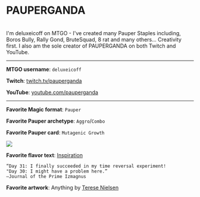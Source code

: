 # PAUPERGANDA

<br>
I'm deluxeicoff on MTGO - I've created many Pauper Staples including, Boros Bully, Rally Gond, BruteSquad, 8 rat and many others...  Creativity first.  I also am the sole creator of PAUPERGANDA on both Twitch and YouTube.

---

**MTGO username**: `deluxeicoff`

**Twitch**: [twitch.tv/pauperganda](https://www.twitch.tv/pauperganda)

**YouTube**: [youtube.com/pauperganda](https://www.youtube.com/pauperganda)

---

**Favorite Magic format**: `Pauper`

**Favorite Pauper archetype**: `Aggro`/`Combo`

**Favorite Pauper card**: `Mutagenic Growth`

<a href="https://scryfall.com/card/nph/116/mutagenic-growth"><img src="https://c1.scryfall.com/file/scryfall-cards/large/front/a/f/af2d23da-70a1-49ba-91bf-c110cc4bbedc.jpg" class="phd-card rounded-image"/></a>

**Favorite flavor text**: [Inspiration](https://scryfall.com/card/w17/10/inspiration)

```
“Day 31: I finally succeeded in my time reversal experiment!
"Day 30: I might have a problem here.”
—Journal of the Prime Izmagnus
```

**Favorite artwork**: Anything by [Terese Nielsen](https://scryfall.com/search?q=a%3A%E2%80%9CTerese+Nielsen%E2%80%9D&unique=art)
